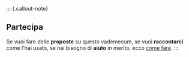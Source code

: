::: {.callout-note}
## Partecipa

Se vuoi fare delle **proposte** su questo vademecum, se vuoi **raccontarci** come l'hai usato, se hai bisogno di **aiuto** in merito, ecco [come fare](/partecipa.qmd).
:::
